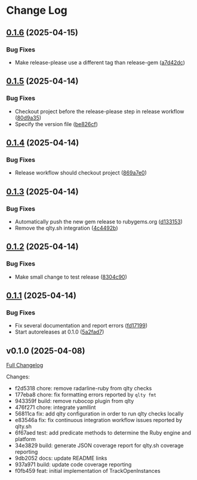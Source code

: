 # Change Log

## [0.1.6](https://github.com/main-branch/track_open_instances/compare/v0.1.5...v0.1.6) (2025-04-15)


### Bug Fixes

* Make release-please use a different tag than release-gem ([a7d42dc](https://github.com/main-branch/track_open_instances/commit/a7d42dcb132bd40ceb3830a6a02a09694022844a))

## [0.1.5](https://github.com/main-branch/track_open_instances/compare/v0.1.4...v0.1.5) (2025-04-14)


### Bug Fixes

* Checkout project before the release-please step in release workflow ([80d9a35](https://github.com/main-branch/track_open_instances/commit/80d9a35ed155f3ba7e14a585e54d9ec34d2722e2))
* Specify the version file ([be826cf](https://github.com/main-branch/track_open_instances/commit/be826cfe9a8aa526cdaa3f1ecb5912641f3db38c))

## [0.1.4](https://github.com/main-branch/track_open_instances/compare/v0.1.3...v0.1.4) (2025-04-14)


### Bug Fixes

* Release workflow should checkout project ([869a7e0](https://github.com/main-branch/track_open_instances/commit/869a7e011438b57bcb810680ecdf0eb5beec193b))

## [0.1.3](https://github.com/main-branch/track_open_instances/compare/v0.1.2...v0.1.3) (2025-04-14)


### Bug Fixes

* Automatically push the new gem release to rubygems.org ([d133153](https://github.com/main-branch/track_open_instances/commit/d13315396f590fefeb07cc4b71a13c9e9709842b))
* Remove the qlty.sh integration ([4c4492b](https://github.com/main-branch/track_open_instances/commit/4c4492bb19d1f39fa96ec30ad0af12d103067e92))

## [0.1.2](https://github.com/main-branch/track_open_instances/compare/v0.1.1...v0.1.2) (2025-04-14)


### Bug Fixes

* Make small change to test release ([8304c90](https://github.com/main-branch/track_open_instances/commit/8304c905883c760e6419210be300b637f01e054d))

## [0.1.1](https://github.com/main-branch/track_open_instances/compare/v0.1.0...v0.1.1) (2025-04-14)

### Bug Fixes

* Fix several documentation and report errors ([fd17199](https://github.com/main-branch/track_open_instances/commit/fd171997871796df746c8e1312a4fdb07cb363d5))
* Start autoreleases at 0.1.0 ([5a2fad7](https://github.com/main-branch/track_open_instances/commit/5a2fad7a9cb029a5dbfb9785f979fc07bf7f127b))

## v0.1.0 (2025-04-08)

[Full Changelog](https://github.com/main-branch/track_open_instances/compare/f0fb459..v0.1.0)

Changes:

* f2d5318 chore: remove radarline-ruby from qlty checks
* 177eba8 chore: fix formatting errors reported by `qlty fmt`
* 943359f build: remove rubocop plugin from qlty
* 476f271 chore: integrate yamllint
* 56811ca fix: add qlty configuration in order to run qlty checks locally
* e83546a fix: fix continuous integration workflow issues reported by qlty.sh
* 6f67aed test: add predicate methods to determine the Ruby engine and platform
* 34e3829 build: generate JSON coverage report for qlty.sh coverage reporting
* 9db2052 docs: update README links
* 937a971 build: update code coverage reporting
* f0fb459 feat: initial implementation of TrackOpenInstances
